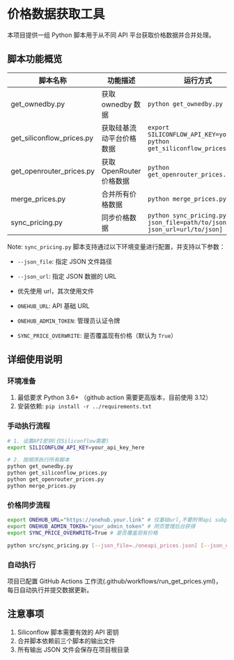 # 价格数据获取工具

本项目提供一组 Python 脚本用于从不同 API 平台获取价格数据并合并处理。

## 脚本功能概览

| 脚本名称                  | 功能描述                 | 运行方式                                                                     | 输出文件                                               |
| ------------------------- | ------------------------ | ---------------------------------------------------------------------------- | ------------------------------------------------------ |
| get_ownedby.py            | 获取 ownedby 数据        | `python get_ownedby.py`                                                      | ownedby.json                                           |
| get_siliconflow_prices.py | 获取硅基流动平台价格数据 | `export SILICONFLOW_API_KEY=your_key`<br>`python get_siliconflow_prices.py`  | siliconflow_prices.json<br>~~siliconflow_models.json~~ |
| get_openrouter_prices.py  | 获取 OpenRouter 价格数据 | `python get_openrouter_prices.py`                                            | openrouter_prices.json                                 |
| merge_prices.py           | 合并所有价格数据         | `python merge_prices.py`                                                     | oneapi_prices.json<br>onehub_only_prices.json          |
| sync_pricing.py           | 同步价格数据             | `python sync_pricing.py [--json_file=path/to/json] [--json_url=url/to/json]` | 更新后的价格表文件                                     |

Note: `sync_pricing.py` 脚本支持通过以下环境变量进行配置，并支持以下参数：

- `--json_file`: 指定 JSON 文件路径
- `--json_url`: 指定 JSON 数据的 URL
- 优先使用 url，其次使用文件

- `ONEHUB_URL`: API 基础 URL
- `ONEHUB_ADMIN_TOKEN`: 管理员认证令牌
- `SYNC_PRICE_OVERWRITE`: 是否覆盖现有价格（默认为 `True`）

## 详细使用说明

### 环境准备

1. 最低要求 Python 3.6+ （github action 需要更高版本，目前使用 3.12）
2. 安装依赖: `pip install -r ../requirements.txt`

### 手动执行流程

```bash
# 1. 设置API密钥(仅Siliconflow需要)
export SILICONFLOW_API_KEY=your_api_key_here

# 2. 按顺序执行所有脚本
python get_ownedby.py
python get_siliconflow_prices.py
python get_openrouter_prices.py
python merge_prices.py
```

### 价格同步流程

```bash
export ONEHUB_URL="https://onehub.your.link" # 仅基础url,不要附带api subpath
export ONEHUB_ADMIN_TOKEN="your_admin_token" # 网页管理后台获得
export SYNC_PRICE_OVERWRITE=True # 是否覆盖现有价格

python src/sync_pricing.py [--json_file=./oneapi_prices.json] [--json_url=https://cdn.jsdelivr.net/gh/Oaklight/onehub_prices@master/oneapi_prices.json]
```

### 自动执行

项目已配置 GitHub Actions 工作流(.github/workflows/run_get_prices.yml)，每日自动执行并提交数据更新。

## 注意事项

1. Siliconflow 脚本需要有效的 API 密钥
2. 合并脚本依赖前三个脚本的输出文件
3. 所有输出 JSON 文件会保存在项目根目录
